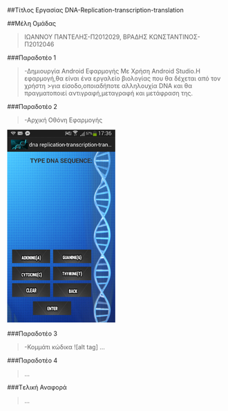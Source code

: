 ##Τίτλος Εργασίας
DNA-Replication-transcription-translation

##Μέλη Ομάδας
>ΙΩΑΝΝΟΥ ΠΑΝΤΕΛΗΣ-Π2012029,
>ΒΡΑΔΗΣ ΚΩΝΣΤΑΝΤΙΝΟΣ-Π2012046

###Παραδοτέο 1

>-Δημιουργία Android Εφαρμογής Με Χρήση Android Studio.Η εφαρμογή,θα είναι ένα εργαλείο βιολογίας που θα δέχεται από τον χρήστη >για είσοδο,οποιαδήποτε αλληλουχία DNA και θα πραγματοποιεί αντιγραφή,μεταγραφή και μετάφραση της.

###Παραδοτέο 2
>-Αρχική Οθόνη Εφαρμογής


![alt tag](https://raw.githubusercontent.com/PantelisIoannou/images/master/img.png)

###Παραδοτέο 3
>-Κομμάτι κώδικα
![alt tag]
>...

###Παραδοτέο 4

>...

###Tελική Αναφορά

>...

